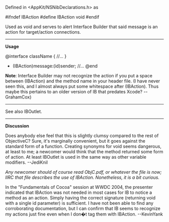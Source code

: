 

Defined in <AppKit/NSNibDeclarations.h> as

    
#ifndef IBAction
#define IBAction void
#endif


Used as void and serves to alert Interface Builder that said message is an action for target/action connections.

----

**Usage**

    
@interface className
{
//...
}
- (IBAction)message:(id)sender;
//...
@end


**Note**:
Interface Builder may not recognize the action if you put a space between     (IBAction) and the method name in your header file.
(I have never seen this, and I almost always put some whitespace after (IBAction). Thus maybe this pertains to an older version of IB that predates Xcode? --GrahamCox)

----

See also IBOutlet.

----
**Discussion**

Does anybody else feel that this is slightly clumsy compared to the rest of ObjectiveC? Sure, it's marginally convenient, but it goes against the standard form of a function. Creating synonyms for     void seems dangerous, at least to me; a newcomer would think that the method returned some form of action. At least IBOutlet is used in the same way as other variable modifiers. --JediKnil

*Any newcomer should of course read ObjC.pdf, or whatever the file is now; IIRC that file describes the use of     IBAction. Nonetheless, it is a bit curious.*

In the "Fundamentals of Cocoa" session at WWDC 2004, the presenter indicated that     IBAction was not needed in most cases for IB to notice a method as an action. Simply having the correct signature (returning void with a single id parameter) is sufficient. I have not been able to find any corroborating documentation, but I can confirm that IB seems to recognize my actions just fine even when I don�t tag them with     IBAction. --KevinYank
